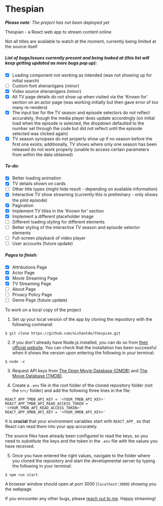 # Thespian

***Please note**: The project has not been deployed yet*

Thespian - a React web app to stream content online

Not all titles are available to watch at the moment, currently being limited at the source itself

##### List of bugs/issues currently present and being looked at (this list will keep getting updated as more bugs pop up):
- [x] Loading component not working as intended (was not showing up for initial search)
- [ ] Custom font shenanigans (minor)
- [x] Video source shenanigans (minor)
- [x] All TV page details do not show up when visited via the 'Known for' section on an actor page (was working initially but then gave error of too many re-renders)
- [x] The input bar for the TV season and episode selectors do not reflect accurately, though the media player does update accordingly (on initial load when the episode is selected, the dropdown defaulted to the number set through the code but did not reflect until the episode selected was clicked again)
- [x] TV season synopses do not properly show up if no season before the first one exists; additionally, TV shows where only one season has been released do not work properly (unable to access certain parameters from within the data obtained)

##### To-do:
- [x] Better loading animation
- [x] TV details shown on cards
- [ ] Other title types (might hide result - depending on available information)
- [x] Interactive TV show streaming (currently this is preliminary - only shows the pilot episode)
- [x] Pagination
- [x] Implement TV titles in the 'Known for' section
- [x] Implement a different placeholder image
- [ ] Different loading styling for different elements
- [ ] Better styling of the interactive TV season and episode selector elements
- [ ] Full-screen playback of video player
- [ ] User accounts (future update)

##### Pages to finish:
- [x] Attributions Page
- [x] Actor Page
- [x] Movie Streaming Page
- [x] TV Streaming Page
- [ ] About Page
- [ ] Privacy Policy Page
- [ ] Genre Page (future update)

To work on a local copy of the project 

1. Set up your local version of the app by cloning the repository with the following command:

```
$ git clone https://github.com/nishantde/thespian.git
```

2. If you don't already have Node.js installed, you can do so from [their official website](https://nodejs.org/en/learn/getting-started/how-to-install-nodejs). You can check that the installation has been successful when it shows the version upon entering the following in your terminal:

```
$ node -v
```

3. Request API keys from [The Open Movie Database (OMDB)](https://www.omdbapi.com/) and [The Movie Database (TMDB)](https://www.themoviedb.org/).

4. Create a ```.env``` file in the root folder of the cloned repository folder (not the ```src/``` folder) and add the following three lines in the file:

```
REACT_APP_TMDB_API_KEY = '<YOUR_TMDB_API_KEY>'
REACT_APP_TMDB_API_READ_ACCESS_TOKEN = '<YOUR_TMDB_API_READ_ACCESS_TOKEN>'
REACT_APP_OMDB_API_KEY = '<YOUR_OMDB_API_KEY>'
```

It is **crucial** that your environment variables start with ```REACT_APP_``` so that React can read them into your app accurately.

The source files have already been configured to read the keys, so you need to *substitute* the keys and the token in the ```.env``` file with the values you have received.

5. Once you have entered the right values, navigate to the folder where you cloned the repository and start the developmental server by typing the following in your terminal:

```
$ npm run start
```

A browser window should open at port 3000 (```localhost:3000```) showing you the webpage.

If you encounter any other bugs, please [reach out to me](https://nishant.work/contact-me). Happy streaming!